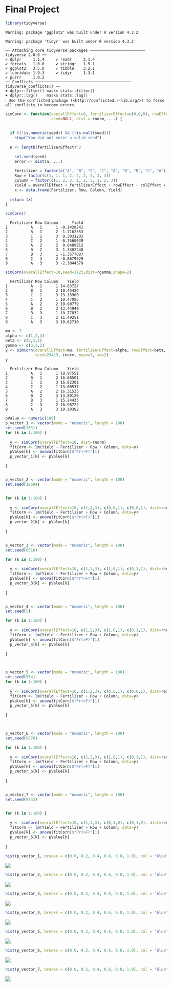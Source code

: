 # Final Project

``` r
library(tidyverse)
```

    Warning: package 'ggplot2' was built under R version 4.3.2

    Warning: package 'tidyr' was built under R version 4.3.2

    ── Attaching core tidyverse packages ──────────────────────── tidyverse 2.0.0 ──
    ✔ dplyr     1.1.4     ✔ readr     2.1.4
    ✔ forcats   1.0.0     ✔ stringr   1.5.1
    ✔ ggplot2   3.5.0     ✔ tibble    3.2.1
    ✔ lubridate 1.9.3     ✔ tidyr     1.3.1
    ✔ purrr     1.0.2     
    ── Conflicts ────────────────────────────────────────── tidyverse_conflicts() ──
    ✖ dplyr::filter() masks stats::filter()
    ✖ dplyr::lag()    masks stats::lag()
    ℹ Use the conflicted package (<http://conflicted.r-lib.org/>) to force all conflicts to become errors

``` r
simCorn <- function(overallEffect=0, fertilizerEffect=c(0,0,0), rowEffect=c(0,0,0), colEffect=c(0,0,0),
                    seed=NULL, dist = rnorm, ...) {
  
  
  if ((!is.numeric(seed)) && (!is.null(seed))) 
    stop("You did not enter a valid seed")
  
  n <- length(fertilizerEffect)^2

    set.seed(seed)
    error <- dist(n, ...)
    
    Fertilizer = factor(c("A", "B", "C", "C", "A", "B", "B", "C", "A"))
    Row = factor(c(1, 1, 1, 2, 2, 2, 3, 3, 3))
    Column = factor(c(1, 2, 3, 1, 2, 3, 1, 2, 3))
    Yield = overallEffect + fertilizerEffect + rowEffect + colEffect + error
    x <- data.frame(Fertilizer, Row, Column, Yield)
  
  return (x)
}
```

``` r
simCorn()
```

      Fertilizer Row Column      Yield
    1          A   1      1 -0.1428241
    2          B   1      2 -1.7162553
    3          C   1      3  0.3031203
    4          C   2      1 -0.7560639
    5          A   2      2  0.6489812
    6          B   2      3  1.3302248
    7          B   3      1 -1.3577087
    8          C   3      2 -0.8679629
    9          A   3      3 -2.3044579

``` r
simCorn(overallEffect=10,seed=2123,dist=rgamma,shape=2)
```

      Fertilizer Row Column    Yield
    1          A   1      1 14.83727
    2          B   1      2 10.45424
    3          C   1      3 13.13900
    4          C   2      1 10.47095
    5          A   2      2 10.90779
    6          B   2      3 13.44940
    7          B   3      1 10.77832
    8          C   3      2 11.49251
    9          A   3      3 10.62710

``` r
mu <- 7
alpha <- c(1,2,3)
beta <- c(2,2,1)
gamma <- c(3,3,2)
y <- simCorn(overallEffect=mu, fertilizerEffect=alpha, rowEffect=beta, colEffect=gamma,
             seed=29429, rnorm, mean=3, sd=2)
y
```

      Fertilizer Row Column    Yield
    1          A   1      1 19.97551
    2          B   1      2 16.08501
    3          C   1      3 16.82301
    4          C   2      1 13.00537
    5          A   2      2 16.31535
    6          B   2      3 13.89126
    7          B   3      1 15.24435
    8          C   3      2 16.98722
    9          A   3      3 19.10382

``` r
pValue <- numeric(100)
p_vector_1 <- vector(mode = "numeric", length = 100)
set.seed(1331)
for (k in 1:100) { 
  
  y <- simCorn(overallEffect=10, dist=rnorm)
  fitCorn <- lm(Yield ~ Fertilizer + Row + Column, data=y)
  pValue[k] <- anova(fitCorn)$"Pr(>F)"[1]
  p_vector_1[k] <- pValue[k]

}


p_vector_2 <- vector(mode = "numeric", length = 100)
set.seed(18694)


for (k in 1:100) { 
  
  y <- simCorn(overallEffect=10, c(1,2,3), c(0,0,1), c(0,0,1), dist=rnorm)
  fitCorn <- lm(Yield ~ Fertilizer + Row + Column, data=y)
  pValue[k] <- anova(fitCorn)$"Pr(>F)"[1]
  p_vector_2[k] <- pValue[k]
  
}


p_vector_3 <- vector(mode = "numeric", length = 100)
set.seed(6516)

for (k in 1:100) { 
  
  y <- simCorn(overallEffect=10, c(1,2,3), c(1,0,1), c(0,1,1), dist=rnorm)
  fitCorn <- lm(Yield ~ Fertilizer + Row + Column, data=y)
  pValue[k] <- anova(fitCorn)$"Pr(>F)"[1]
  p_vector_3[k] <- pValue[k]
  
}


p_vector_4 <- vector(mode = "numeric", length = 100)
set.seed(5)

for (k in 1:100) { 
  
  y <- simCorn(overallEffect=10, c(1,2,3), c(1,0,1), c(0,1,1), dist=rnorm)
  fitCorn <- lm(Yield ~ Fertilizer + Row + Column, data=y)
  pValue[k] <- anova(fitCorn)$"Pr(>F)"[1]
  p_vector_4[k] <- pValue[k]
  
}



p_vector_5 <- vector(mode = "numeric", length = 100)
set.seed(574)
for (k in 1:100) { 
  
  y <- simCorn(overallEffect=10, c(1,2,3), c(0,0,1), c(0,0,1), dist=rexp)
  fitCorn <- lm(Yield ~ Fertilizer + Row + Column, data=y)
  pValue[k] <- anova(fitCorn)$"Pr(>F)"[1]
  p_vector_5[k] <- pValue[k]
  
}



p_vector_6 <- vector(mode = "numeric", length = 100)
set.seed(9576)

for (k in 1:100) { 
  
  y <- simCorn(overallEffect=10, c(1,2,3), c(1,0,1), c(0,1,1), dist=rexp)
  fitCorn <- lm(Yield ~ Fertilizer + Row + Column, data=y)
  pValue[k] <- anova(fitCorn)$"Pr(>F)"[1]
  p_vector_6[k] <- pValue[k]
  
}


p_vector_7 <- vector(mode = "numeric", length = 100)
set.seed(9743)


for (k in 1:100) { 
  
  y <- simCorn(overallEffect=10, c(1,2,3), c(0,1,0), c(0,1,0), dist=rexp)
  fitCorn <- lm(Yield ~ Fertilizer + Row + Column, data=y)
  pValue[k] <- anova(fitCorn)$"Pr(>F)"[1]
  p_vector_5[k] <- pValue[k]
  
}
```

``` r
hist(p_vector_1, breaks = c(0.0, 0.2, 0.4, 0.6, 0.8, 1.0), col = "blue", )
```

![](final_project_files/figure-commonmark/unnamed-chunk-7-1.png)

``` r
hist(p_vector_2, breaks = c(0.0, 0.2, 0.4, 0.6, 0.8, 1.0), col = "blue", )
```

![](final_project_files/figure-commonmark/unnamed-chunk-7-2.png)

``` r
hist(p_vector_3, breaks = c(0.0, 0.2, 0.4, 0.6, 0.8, 1.0), col = "blue", )
```

![](final_project_files/figure-commonmark/unnamed-chunk-7-3.png)

``` r
hist(p_vector_4, breaks = c(0.0, 0.2, 0.4, 0.6, 0.8, 1.0), col = "blue", )
```

![](final_project_files/figure-commonmark/unnamed-chunk-7-4.png)

``` r
hist(p_vector_5, breaks = c(0.0, 0.2, 0.4, 0.6, 0.8, 1.0), col = "blue", )
```

![](final_project_files/figure-commonmark/unnamed-chunk-7-5.png)

``` r
hist(p_vector_6, breaks = c(0.0, 0.2, 0.4, 0.6, 0.8, 1.0), col = "blue", )
```

![](final_project_files/figure-commonmark/unnamed-chunk-7-6.png)

``` r
hist(p_vector_7, breaks = c(0.0, 0.2, 0.4, 0.6, 0.8, 1.0), col = "blue", )
```

![](final_project_files/figure-commonmark/unnamed-chunk-7-7.png)
